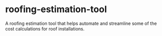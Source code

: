 # roofing-estimation-tool
A roofing estimation tool that helps automate and streamline some of the cost calculations for roof installations.

